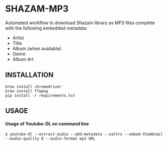 # SHAZAM-MP3

Automated workflow to download Shazam library as MP3 files complete with the following embedded metadata:
* Artist
* Title
* Album (when available)
* Genre
* Album Art

## INSTALLATION

```
brew install chromedriver
brew install ffmpeg
pip install -r requirements.txt
```

## USAGE



#### Usage of Youtube-DL on command line
`$ youtube-dl --extract-audio --add-metadata --xattrs --embed-thumbnail --audio-quality 0 --audio-format mp3 URL`
